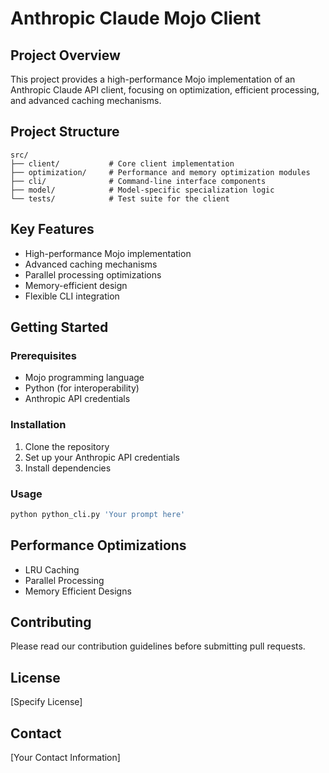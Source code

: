 # Anthropic Claude Mojo Client

## Project Overview
This project provides a high-performance Mojo implementation of an Anthropic Claude API client, focusing on optimization, efficient processing, and advanced caching mechanisms.

## Project Structure
```
src/
├── client/           # Core client implementation
├── optimization/     # Performance and memory optimization modules
├── cli/              # Command-line interface components
├── model/            # Model-specific specialization logic
└── tests/            # Test suite for the client
```

## Key Features
- High-performance Mojo implementation
- Advanced caching mechanisms
- Parallel processing optimizations
- Memory-efficient design
- Flexible CLI integration

## Getting Started

### Prerequisites
- Mojo programming language
- Python (for interoperability)
- Anthropic API credentials

### Installation
1. Clone the repository
2. Set up your Anthropic API credentials
3. Install dependencies

### Usage
```bash
python python_cli.py 'Your prompt here'
```

## Performance Optimizations
- LRU Caching
- Parallel Processing
- Memory Efficient Designs

## Contributing
Please read our contribution guidelines before submitting pull requests.

## License
[Specify License]

## Contact
[Your Contact Information]